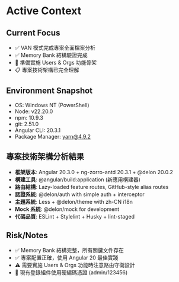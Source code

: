 # Active Context

## Current Focus
- ✅ VAN 模式完成專案全面檔案分析
- ✅ Memory Bank 結構驗證完成
- 🔄 準備實施 Users & Orgs 功能骨架
- 📋 專案技術架構已完全理解

## Environment Snapshot
- OS: Windows NT (PowerShell)
- Node: v22.20.0
- npm: 10.9.3
- git: 2.51.0
- Angular CLI: 20.3.1
- Package Manager: yarn@4.9.2

## 專案技術架構分析結果
- **框架版本**: Angular 20.3.0 + ng-zorro-antd 20.3.1 + @delon 20.0.2
- **構建工具**: @angular/build:application (新應用構建器)
- **路由結構**: Lazy-loaded feature routes, GitHub-style alias routes
- **認證系統**: @delon/auth with simple auth + interceptor
- **主題系統**: Less + @delon/theme with zh-CN i18n
- **Mock 系統**: @delon/mock for development
- **代碼品質**: ESLint + Stylelint + Husky + lint-staged

## Risk/Notes
- ✅ Memory Bank 結構完整，所有關鍵文件存在
- ✅ 專案配置正確，使用 Angular 20 最佳實踐
- ⚠️ 需要實施 Users & Orgs 功能時注意路由守衛設計
- 📝 現有登錄組件使用硬編碼憑證 (admin/123456)
